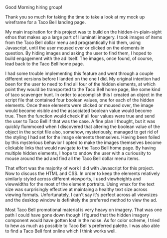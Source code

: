 Good Morning hiring group!

Thank you so much for taking the time to take a look at my mock up wireframe for a Taco Bell landing page.

 My main inspiration for this project was to build on the hidden-in-plain-sight ethos that makes up a large part of Illuminati imagery. I took images of items from the Taco Bell dollar menu and programtically hid them, using Javascript, until the user moused over or clicked on the elements in question. By hiding images and asking the user to find them, I hoped to build engagement with the ad itself. The images, once found, of course, lead back to the Taco Bell home page. 

 I had some trouble implementing this feature and went through a couple different versions before I landed on the one I did. My original intention had been for the user to need to find all four of the hidden elements, at which point they would be transported to the Taco Bell home page, like some kind of taco scavenger hunt. In order to accomplish this I created an object in the script file that contained four boolean values, one for each of the hidden elements. Once these elements were clicked or moused over, the image would become visible and the associated boolean value would become true. Then the function would check if all four values were true and send the user to Taco Bell if that was the case. A fine plan I thought, but it was quickly flummoxed when I discovered that altering the boolean value of the object in the script file also, somehow, mysteriously, managed to get rid of the styling I had set for the image elements themselves. Having been foiled by this mysterious behavior I opted to make the images themselves become clickable links that would navigate to the Taco Bell home page. By having multiple hidden elements, I hope to endow the user with a curiousity to mouse around the ad and find all the Taco Bell dollar menu items. 

 That effort was the majority of work I did with Javascript for this project. Now to discuss the HTML and CSS. In order to keep the elements relatively similarly styled across different viewports, I used viewheights and viewwidths for the most of the element portraits. Using vmax for the text size was surprisingly effective at maintaing a healthy text size across viewing formats. Unfortunately, I can't say it's perfect across all viewsizes and the desktop window is definitely the preferred method to view the ad. 
 
  Most Taco Bell promotional material is very heavy on imagery. That was one path I could have gone down though I figured that the hidden imagery component would have gotten lost in the noise. As for color scheme, I tried to hew as much as possible to Taco Bell's preferred palette. I was also able to find a Taco Bell font online which I think works well.